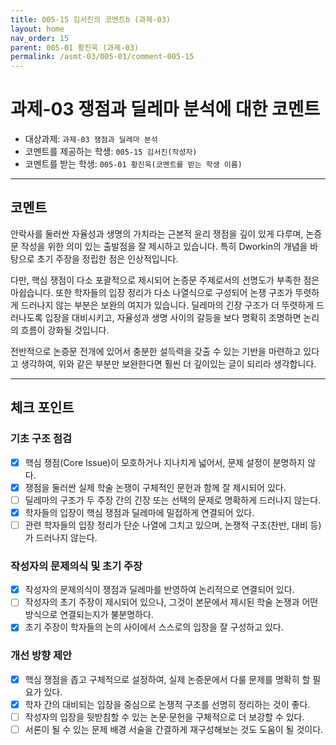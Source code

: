 ```yaml
---
title: 005-15 김서진의 코멘트b (과제-03) 
layout: home
nav_order: 15
parent: 005-01 황진욱 (과제-03)
permalink: /asmt-03/005-01/comment-005-15
---
```


# 과제-03 쟁점과 딜레마 분석에 대한 코멘트

- 대상과제: `과제-03 쟁점과 딜레마 분석`
- 코멘트를 제공하는 학생: `005-15 김서진(작성자)` 
- 코멘트를 받는 학생: `005-01 황진욱(코멘트를 받는 학생 이름)` 

---

## 코멘트

안락사를 둘러싼 자율성과 생명의 가치라는 근본적 윤리 쟁점을 깊이 있게 다루며, 논증문 작성을 위한 의미 있는 출발점을 잘 제시하고 있습니다. 특히 Dworkin의 개념을 바탕으로 초기 주장을 정립한 점은 인상적입니다.

다만, 핵심 쟁점이 다소 포괄적으로 제시되어 논증문 주제로서의 선명도가 부족한 점은 아쉽습니다. 또한 학자들의 입장 정리가 다소 나열식으로 구성되어 논쟁 구조가 뚜렷하게 드러나지 않는 부분은 보완의 여지가 있습니다. 딜레마의 긴장 구조가 더 뚜렷하게 드러나도록 입장을 대비시키고, 자율성과 생명 사이의 갈등을 보다 명확히 조명하면 논리의 흐름이 강화될 것입니다.

전반적으로 논증문 전개에 있어서 충분한 설득력을 갖출 수 있는 기반을 마련하고 있다고 생각하여, 위와 같은 부분만 보완한다면 훨씬 더 깊이있는 글이 되리라 생각합니다.

---

## 체크 포인트

### **기초 구조 점검**
- [x] 핵심 쟁점(Core Issue)이 모호하거나 지나치게 넓어서, 문제 설정이 분명하지 않다.
- [x] 쟁점을 둘러싼 실제 학술 논쟁이 구체적인 문헌과 함께 잘 제시되어 있다.
- [ ] 딜레마의 구조가 두 주장 간의 긴장 또는 선택의 문제로 명확하게 드러나지 않는다.
- [x] 학자들의 입장이 핵심 쟁점과 딜레마에 밀접하게 연결되어 있다.
- [ ] 관련 학자들의 입장 정리가 단순 나열에 그치고 있으며, 논쟁적 구조(찬반, 대비 등)가 드러나지 않는다.

### **작성자의 문제의식 및 초기 주장**
- [x] 작성자의 문제의식이 쟁점과 딜레마를 반영하여 논리적으로 연결되어 있다.
- [ ] 작성자의 초기 주장이 제시되어 있으나, 그것이 본문에서 제시된 학술 논쟁과 어떤 방식으로 연결되는지가 불분명하다.
- [x] 초기 주장이 학자들의 논의 사이에서 스스로의 입장을 잘 구성하고 있다.

### **개선 방향 제안**
- [x] 핵심 쟁점을 좁고 구체적으로 설정하여, 실제 논증문에서 다룰 문제를 명확히 할 필요가 있다.
- [x] 학자 간의 대비되는 입장을 중심으로 논쟁적 구조를 선명히 정리하는 것이 좋다.
- [ ] 작성자의 입장을 뒷받침할 수 있는 논문·문헌을 구체적으로 더 보강할 수 있다.
- [ ] 서론이 될 수 있는 문제 배경 서술을 간결하게 재구성해보는 것도 도움이 될 것이다.
